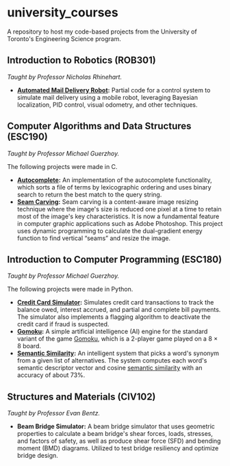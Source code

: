 # university_courses
A repository to host my code-based projects from the University of Toronto's Engineering Science program.

## Introduction to Robotics (ROB301)
_Taught by Professor Nicholas Rhinehart._ 

- **[Automated Mail Delivery Robot](introduction_to_robotics):** Partial code for a control system to simulate mail delivery using a mobile robot, leveraging Bayesian localization, PID control, visual odometry, and other techniques.

## Computer Algorithms and Data Structures (ESC190)
_Taught by Professor Michael Guerzhoy._ 

The following projects were made in C.
- **[Autocomplete](data_structures_and_computer_algorithms/autocomplete):** An implementation of the autocomplete functionality, which sorts a file of terms by lexicographic ordering and uses binary search to return the best match to the query string.
- **[Seam Carving](data_structures_and_computer_algorithms/seam_carving):** Seam carving is a content-aware image resizing technique where the image's size is reduced one pixel at a time to retain most of the image's key characteristics. It is now a fundamental feature in computer graphic applications such as Adobe Photoshop. This project uses dynamic programming to calculate the dual-gradient energy function to find vertical “seams” and resize the image.

## Introduction to Computer Programming (ESC180)
_Taught by Professor Michael Guerzhoy._ 

The following projects were made in Python.
- **[Credit Card Simulator](/introduction_to_computer_programming/credit_card_simulator):** Simulates credit card transactions to track the balance owed, interest accrued, and partial and complete bill payments. The simulator also implements a flagging algorithm to deactivate the credit card if fraud is suspected.
- **[Gomoku](introduction_to_computer_programming/gomoku):** A simple artificial intelligence (AI) engine for the standard variant of the game [Gomoku](http://en.wikipedia.org/wiki/Gomoku), which is a 2-player game played on a 8 × 8 board.
- **[Semantic Similarity](introduction_to_computer_programming/semantic_similarity):** An intelligent system that picks a word's synonym from a given list of alternatives. The system computes each word's semantic descriptor vector and cosine [semantic similarity](https://en.wikipedia.org/wiki/Semantic_similarity) with an accuracy of about 73%.

## Structures and Materials (CIV102)
_Taught by Professor Evan Bentz._ 
- **Beam Bridge Simulator:** A beam bridge simulator that uses geometric properties to calculate a beam bridge's shear forces, loads, stresses, and factors of safety, as well as produce shear force (SFD) and bending moment (BMD) diagrams. Utilized to test bridge resiliency and optimize bridge design.
